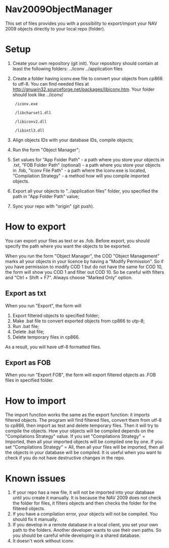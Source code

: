 # Nav2009ObjectManager
This set of files provides you with a possibility to export/import your NAV 2009 objects directly to your local repo (folder).

# Setup
1. Create your own repository (git init).
    Your repository should contain at least the following folders:
    ../iconv
    ../application files
2. Create a folder having iconv.exe file to convert your objects from cp866 to utf-8.
    You can find needed files at http://gnuwin32.sourceforge.net/packages/libiconv.htm.
    Your folder should look like
    ../iconv/

        /iconv.exe
    
        /libcharset1.dll
    
        /libiconv2.dll
    
        /libintl3.dll
3. Align objects IDs with your database IDs, compile objects;
4. Run the form "Object Manager";
5. Set values for "App Folder Path" - a path where you store your objects in .txt,
    "FOB Folder Path" (optional) - a path where you store your objects in .fob,
    "Iconv File Path" - a path where the iconv.exe is located,
    "Compilation Strategy" - a method how will you compile imported objects.
6. Export all your objects to "../application files" folder, you specified the path in "App Folder Path" value;
7. Sync your repo with "origin" (git push).

# How to export
You can export your files as text or as .fob.
Before export, you should specify the path where you want the objects to be exported.

When you run the form "Object Manager", the COD "Object Management" marks all your objects in your licence by having a "Modify Permission". So if you have permission to modify COD 1 but do not have the same for COD 10, the form will show you COD 1 and filter out COD 10. So be careful with filters and "Ctrl + Shift + F7". Always choose "Marked Only" option.

## Export as txt
When you run "Export", the form will
1. Export filtered objects to specified folder;
2. Make .bat file to convert exported objects from cp866 to utp-8;
3. Run .bat file;
4. Delete .bat file;
5. Delete temporary files in cp866.

As a result, you will have utf-8 formatted files.

## Export as FOB
When you run "Export FOB", the form will export filtered objects as .FOB files in specified folder.


# How to import
The import function works the same as the export function: it imports filtered objects.
The program will find filtered files, convert them from utf-8 to cp866, then import as text and delete temporary files. Then it will try to compile the objects.
How your objects will be compiled depends on the "Compilations Strategy" value.
If you set "Compilations Strategy" = Imported, then all your imported objects will be compiled one by one.
If you set "Compilations Strategy" = All, then all your files will be imported, then all the objects in your database will be compiled. It is useful when you want to check if you do not have destructive changes in the repo.

# Known issues
1. If your repo has a new file, it will not be imported into your database until you create it manually. It is because the NAV 2009 does not check the folder for files, it filters objects and then checks the folder for the filtered objects.
2. If you have a compilation error, your objects will not be compiled. You should fix it manually.
3. If you develop in a remote database in a local client, you set your own path to the folders. Another developer wants to use their own paths. So you should be careful while developing in a shared database.
4. It doesn't work without iconv.